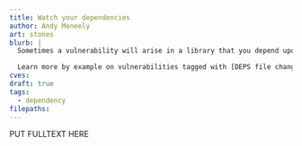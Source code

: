 ```yaml
---
title: Watch your dependencies
author: Andy Meneely
art: stones
blurb: |
  Sometimes a vulnerability will arise in a library that you depend upon. Does it affect you? Will you work around it? How will you know?

  Learn more by example on vulnerabilities tagged with [DEPS file changed.](/tags/DEPS)
cves:
draft: true
tags:
  - dependency
filepaths:
---
```

PUT FULLTEXT HERE
